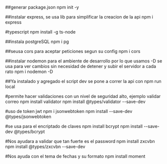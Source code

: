 ##generar package.json
npm init -y

##instalar express, se usa lib para simplificar la creacion de la api
npm i express

#typescript
npm install -g ts-node


##instala postgreSQL 
npm i pg

##seusa cors para aceptar peticiones segun su config
npm i cors

##instalar nodemon para el ambiente de desarrollo por lo que usamos -D se usa para ver cambios sin necesidad de detener y subir el servidor a cada rato
npm i nodemon -D

##Ya instalado y agregado el script dev se pone a correr la api con
npm run local

#permite hacer validaciones con un nivel de seguridad alto, ejemplo validar correo
npm install validator
npm install @types/validator --save-dev

#uso de token jwt
npm i jsonwebtoken
npm install --save-dev @types/jsonwebtoken


#se usa para el encriptado de claves
npm install bcrypt
npm install --save-dev @types/bcrypt

#Nos ayudara a validar que tan fuerte es el password
npm install zxcvbn
npm install @types/zxcvbn --save-dev


#Nos ayuda con el tema de fechas y su formato
npm install moment

